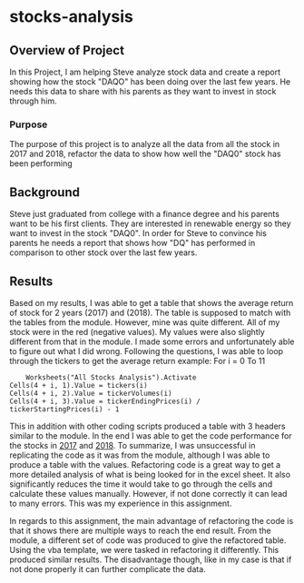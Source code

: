 # stocks-analysis


## Overview of Project 
In this Project, I am helping Steve analyze stock data and create a report showing how the stock "DAQO" has been doing over the last few years. He needs this data to share with his parents as they want to invest in stock through him.

### Purpose
The purpose of this project is to analyze all the data from all the stock in 2017 and 2018, refactor the data to show how well the "DAQ0" stock has been performing

## Background
Steve just graduated from college with a finance degree and his parents want to be his first clients. They are interested in renewable energy so they want to invest in the stock "DAQ0". In order for Steve to convince his parents he needs a report that shows how "DQ" has performed in comparison to other stock over the last few years.


## Results
Based on my results, I was able to get a table that shows the average return of  stock for 2 years (2017) and (2018). The table is supposed to match with the tables from the module. However, mine was quite different. All of my stock were in the red (negative values). My values were also slightly different from that in the module. I made some errors and unfortunately able to figure out what I did wrong. Following the questions, I was able to loop through the tickers to get the average return
example: For i = 0 To 11
        
        Worksheets("All Stocks Analysis").Activate
	Cells(4 + i, 1).Value = tickers(i)
	Cells(4 + i, 2).Value = tickerVolumes(i)
	Cells(4 + i, 3).Value = tickerEndingPrices(i) / tickerStartingPrices(i) - 1
        
This in addition with other coding scripts produced a table with 3 headers similar to the module. In the end I was able to get the code performance for the stocks in [2017](https://github.com/somtoesomeju/stocks-analysis/blob/main/VBA_challenge_2017.png) and 
[2018](https://github.com/somtoesomeju/stocks-analysis/blob/main/VBA_challenge_2018.png). To summarize, I was unsuccessful in replicating the code as it was from the module, although I was able to produce a table with the values. Refactoring code is a great way to get a more detailed analysis of what is being looked for in the excel sheet. It also significantly reduces the time it would take to go through the cells and calculate these values manually. However, if not done correctly it can lead to many errors. This was my experience in this assignment.

In regards to this assignment, the main advantage of refactoring the code is that it shows there are multiple ways to reach the end result. From the module, a different set of code was produced to give the refactored table. Using the vba template, we were tasked in refactoring it differently. This produced similar results. The disadvantage though, like in my case is that if not done properly it can further complicate the data.

